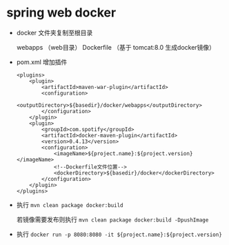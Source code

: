 # spring web docker

* docker 文件夹复制至根目录
    
    webapps （web目录）
    Dockerfile （基于 tomcat:8.0 生成docker镜像）
    
* pom.xml 增加插件
  ```
  <plugins>
      <plugin>
          <artifactId>maven-war-plugin</artifactId>
          <configuration>
              <outputDirectory>${basedir}/docker/webapps</outputDirectory>
          </configuration>
      </plugin>
      <plugin>
          <groupId>com.spotify</groupId>
          <artifactId>docker-maven-plugin</artifactId>
          <version>0.4.13</version>
          <configuration>
              <imageName>${project.name}:${project.version}</imageName>
              <!--Dockerfile文件位置-->
              <dockerDirectory>${basedir}/docker</dockerDirectory>
          </configuration>
      </plugin>
  </plugins>
  ```
  
* 执行 `mvn clean package docker:build`
 
  若镜像需要发布则执行 `mvn clean package docker:build -DpushImage`
  
* 执行 `docker run -p 8080:8080 -it ${project.name}:${project.version}`
